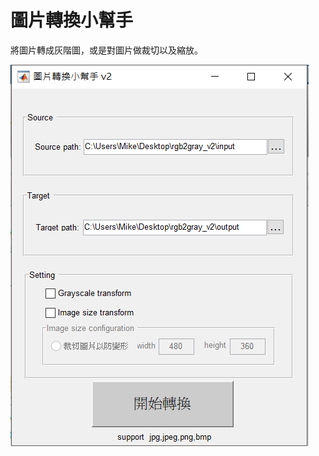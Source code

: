 # 圖片轉換小幫手
將圖片轉成灰階圖，或是對圖片做裁切以及縮放。

![image](https://github.com/mmiikeke/Practice/blob/master/%E5%9C%96%E7%89%87%E8%BD%89%E6%8F%9B%E5%B0%8F%E5%B9%AB%E6%89%8B/introduction/introduction.png)
